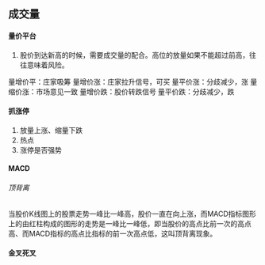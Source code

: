 ## 成交量

#### 量价平台

1. 股价到达新高的时候，需要成交量的配合。高位的放量如果不能超过前高，往往意味着风险。

量增价平：庄家吸筹
量增价涨：庄家拉升信号，可买
量平价涨：分歧减少，涨
量缩价涨：市场意见一致
量增价跌：股价转跌信号
量平价跌：分歧减少，跌

#### 抓涨停
1. 放量上涨、缩量下跌
2. 热点
3. 涨停是否强势

#### MACD

###### 顶背离
当股价K线图上的股票走势一峰比一峰高，股价一直在向上涨，而MACD指标图形上的由红柱构成的图形的走势是一峰比一峰低，即当股价的高点比前一次的高点高、而MACD指标的高点比指标的前一次高点低，这叫顶背离现象。

#### 金叉死叉

